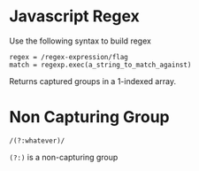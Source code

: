 # Javascript Regex

Use the following syntax to build regex

```
regex = /regex-expression/flag
match = regexp.exec(a_string_to_match_against)
```

Returns captured groups in a 1-indexed array.


# Non Capturing Group
`/(?:whatever)/`

`(?:)` is a non-capturing group 
